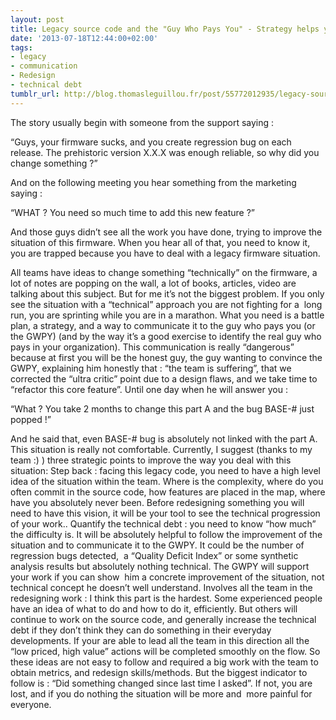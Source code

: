 ```yaml
---
layout: post
title: Legacy source code and the "Guy Who Pays You" - Strategy helps you !
date: '2013-07-18T12:44:00+02:00'
tags:
- legacy
- communication
- Redesign
- technical debt
tumblr_url: http://blog.thomasleguillou.fr/post/55772012935/legacy-source-code-and-the-guy-who-pays-you
---
```

The story usually begin with someone from the support saying :

“Guys, your firmware sucks, and you create regression bug on each release. The prehistoric version X.X.X was enough reliable, so why did you change something ?”

And on the following meeting you hear something from the marketing saying :

“WHAT ? You need so much time to add this new feature ?”

And those guys didn’t see all the work you have done, trying to improve the situation of this firmware.
When you hear all of that, you need to know it, you are trapped because you have to deal with a legacy firmware situation.

All teams have ideas to change something “technically” on the firmware, a lot of notes are popping on the wall, a lot of books, articles, video are talking about this subject. But for me it’s not the biggest problem.
If you only see the situation with a “technical” approach you are not fighting for a  long run, you are sprinting while you are in a marathon. What you need is a battle plan, a strategy, and a way to communicate it to the guy who pays you (or the GWPY) (and by the way it’s a good exercise to identify the real guy who pays in your organization).
This communication is really “dangerous” because at first you will be the honest guy, the guy wanting to convince the GWPY, explaining him honestly that : “the team is suffering”, that we corrected the “ultra critic” point due to a design flaws, and we take time to “refactor this core feature”. Until one day when he will answer you :

“What ? You take 2 months to change this part A and the bug BASE-# just popped !”

And he said that, even BASE-# bug is absolutely not linked with the part A. This situation is really not comfortable.
Currently, I suggest (thanks to my team :) ) three strategic points to improve the way you deal with this situation:
Step back : facing this legacy code, you need to have a high level idea of the situation within the team. Where is the complexity, where do you often commit in the source code, how features are placed in the map, where have you absolutely never been. Before redesigning something you will need to have this vision, it will be your tool to see the technical progression of your work..
Quantify the technical debt : you need to know “how much” the difficulty is. It will be absolutely helpful to follow the improvement of the situation and to communicate it to the GWPY. It could be the number of regression bugs detected,  a “Quality Deficit Index” or some synthetic analysis results but absolutely nothing technical. The GWPY will support your work if you can show  him a concrete improvement of the situation, not technical concept he doesn’t well understand.
Involves all the team in the redesigning work : I think this part is the hardest. Some experienced people have an idea of what to do and how to do it, efficiently. But others will continue to work on the source code, and generally increase the technical debt if they don’t think they can do something in their everyday developments. If your are able to lead all the team in this direction all the “low priced, high value” actions will be completed smoothly on the flow.
So these ideas are not easy to follow and required a big work with the team to obtain metrics, and redesign skills/methods. But the biggest indicator to follow is : “Did something changed since last time I asked”. If not, you are lost, and if you do nothing the situation will be more and  more painful for everyone.
